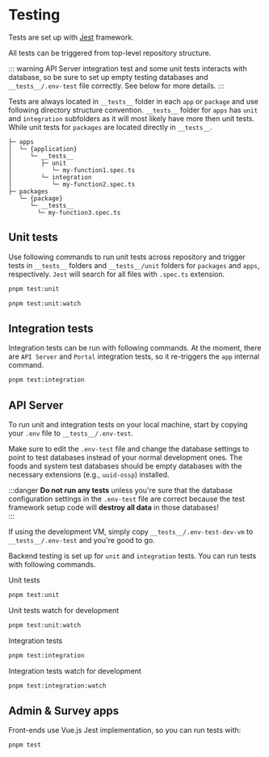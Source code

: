 # Testing

Tests are set up with [Jest](https://jestjs.io) framework.

All tests can be triggered from top-level repository structure.

::: warning
API Server integration test and some unit tests interacts with database, so be sure to set up empty testing databases and `__tests__/.env-test` file correctly. See below for more details.
:::

Tests are always located in `__tests__` folder in each `app` or `package` and use following directory structure convention. `__tests__` folder for `apps` has `unit` and `integration` subfolders as it will most likely have more then unit tests. While unit tests for `packages` are located directly in `__tests__`.

```
├─ apps
│  └─ {application}
│     └─ __tests__
│        ├─ unit
│           └─ my-function1.spec.ts
│        └─ integration
│           └─ my-function2.spec.ts
├─ packages
   └─ {package}
      └─ __tests__
        └─ my-function3.spec.ts
```

## Unit tests

Use following commands to run unit tests across repository and trigger tests in `__tests__` folders and `__tests__/unit` folders for `packages` and `apps`, respectively. `Jest` will search for all files with `.spec.ts` extension.

```sh
pnpm test:unit

pnpm test:unit:watch
```

## Integration tests

Integration tests can be run with following commands. At the moment, there are `API Server` and `Portal` integration tests, so it re-triggers the `app` internal command.

```sh
pnpm test:integration
```

## API Server

To run unit and integration tests on your local machine, start by copying your `.env` file to `__tests__/.env-test`.

Make sure to edit the `.env-test` file and change the database settings to point to test databases instead of your
normal development ones. The foods and system test databases should be empty databases with the necessary
extensions (e.g., `uuid-ossp`) installed.

:::danger
**Do not run any tests** unless you're sure that the database configuration settings in the `.env-test` file are
correct because the test framework setup code will **destroy all data** in those databases!  
:::

If using the development VM, simply copy `__tests__/.env-test-dev-vm` to `__tests__/.env-test` and you're good to go.

Backend testing is set up for `unit` and `integration` tests. You can run tests with following commands.

Unit tests

```sh
pnpm test:unit
```

Unit tests watch for development

```sh
pnpm test:unit:watch
```

Integration tests

```sh
pnpm test:integration
```

Integration tests watch for development

```sh
pnpm test:integration:watch
```

## Admin & Survey apps

Front-ends use Vue.js Jest implementation, so you can run tests with:

```sh
pnpm test
```
